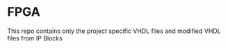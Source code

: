 # FPGA
This repo contains only the project specific VHDL files and modified VHDL files from IP Blocks

